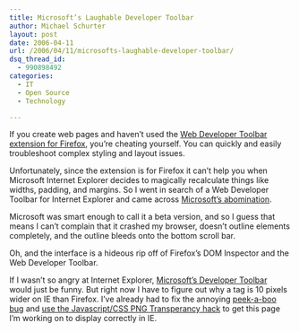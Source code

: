 ```yaml
---
title: Microsoft’s Laughable Developer Toolbar
author: Michael Schurter
layout: post
date: 2006-04-11
url: /2006/04/11/microsofts-laughable-developer-toolbar/
dsq_thread_id:
  - 990898492
categories:
  - IT
  - Open Source
  - Technology

---
```

If you create web pages and haven&#8217;t used the [Web Developer Toolbar extension for Firefox][1], you&#8217;re cheating yourself. You can quickly and easily troubleshoot complex styling and layout issues.

Unfortunately, since the extension is for Firefox it can&#8217;t help you when Microsoft Internet Explorer decides to magically recalculate things like widths, padding, and margins. So I went in search of a Web Developer Toolbar for Internet Explorer and came across [Microsoft&#8217;s abomination][2].

Microsoft was smart enough to call it a beta version, and so I guess that means I can&#8217;t complain that it crashed my browser, doesn&#8217;t outline elements completely, and the outline bleeds onto the bottom scroll bar.

Oh, and the interface is a hideous rip off of Firefox&#8217;s DOM Inspector and the Web Developer Toolbar.

If I wasn&#8217;t so angry at Internet Explorer, [Microsoft&#8217;s Developer Toolbar][2] would just be funny. But right now I have to figure out why a tag is 10 pixels wider on IE than Firefox. I&#8217;ve already had to fix the annoying [peek-a-boo bug][3] and [use the Javascript/CSS PNG Transperancy hack][4] to get this page I&#8217;m working on to display correctly in IE.

 [1]: https://addons.mozilla.org/extensions/moreinfo.php?id=60
 [2]: http://www.microsoft.com/downloads/details.aspx?FamilyID=e59c3964-672d-4511-bb3e-2d5e1db91038&DisplayLang=en
 [3]: http://www.positioniseverything.net/explorer/peekaboo.html
 [4]: http://homepage.ntlworld.com/bobosola/
